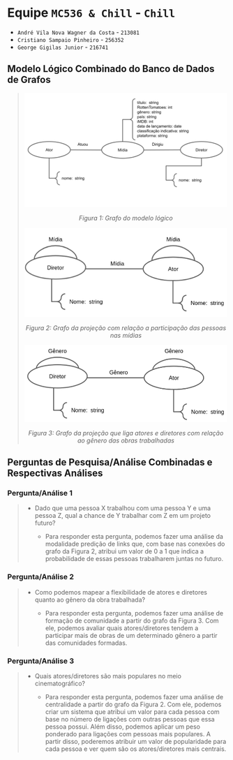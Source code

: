 # Equipe `MC536 & Chill` - `Chill`
* `André Vila Nova Wagner da Costa` - `213081`
* `Cristiano Sampaio Pinheiro` - `256352`
* `George Gigilas Junior` - `216741`

## Modelo Lógico Combinado do Banco de Dados de Grafos
> ![Grafo modelo logico](images/grafo_modelo_logico.png)
> <center>
> 
> _Figura 1: Grafo do modelo lógico_
> 
> </center>
> 
> ![Grafo projecao midia](images/grafo_projecao_midia.png)
> 
> <center>
> 
> _Figura 2: Grafo da projeção com relação a participação das pessoas nas mídias_
> 
> </center>
> 
> ![Grafo projecao genero](images/grafo-projecao-genero.png)
> 
> <center>
> 
> _Figura 3: Grafo da projeção que liga atores e diretores com relação ao gênero das obras trabalhadas_
> 
> </center>

## Perguntas de Pesquisa/Análise Combinadas e Respectivas Análises

>
### Pergunta/Análise 1
> * Dado que uma pessoa X trabalhou com uma pessoa Y e uma pessoa Z, qual a chance de Y trabalhar com Z em um projeto futuro?
>   
>   * Para responder esta pergunta, podemos fazer uma análise da modalidade predição de links que, com base nas conexões do grafo da Figura 2, atribui um valor de 0 a 1 que indica a probabilidade de essas pessoas trabalharem juntas no futuro. 

### Pergunta/Análise 2
> * Como podemos mapear a flexibilidade de atores e diretores quanto ao gênero da obra trabalhada?
>   
>   * Para responder esta pergunta, podemos fazer uma análise de formação de comunidade a partir do grafo da Figura 3. Com ele, podemos avaliar quais atores/diretores tendem a participar mais de obras de um determinado gênero a partir das comunidades formadas.

### Pergunta/Análise 3
> * Quais atores/diretores são mais populares no meio cinematográfico?
>   
>   * Para responder esta pergunta, podemos fazer uma análise de centralidade a partir do grafo da Figura 2. Com ele, podemos criar um sistema que atribui um valor para cada pessoa com base no número de ligações com outras pessoas que essa pessoa possui. Além disso, podemos aplicar um peso ponderado para ligações com pessoas mais populares. A partir disso, poderemos atribuir um valor de popularidade para cada pessoa e ver quem são os atores/diretores mais centrais.

